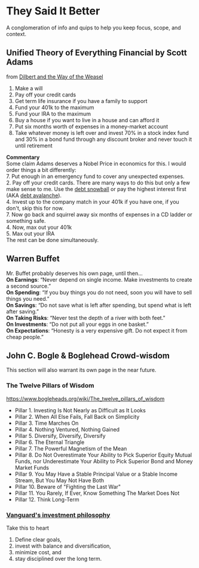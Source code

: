 # They Said It Better
A conglomeration of info and quips to help you keep focus, scope, and context.

## Unified Theory of Everything Financial by Scott Adams
from [Dilbert and the Way of the Weasel](http://smile.amazon.com/exec/obidos/ASIN/006052149X/dogberrypatch-20)

1. Make a will  
2. Pay off your credit cards  
3. Get term life insurance if you have a family to support  
4. Fund your 401k to the maximum  
5. Fund your IRA to the maximum  
6. Buy a house if you want to live in a house and can afford it  
7. Put six months worth of expenses in a money-market account  
8. Take whatever money is left over and invest 70% in a stock index fund and 30% in a bond fund through any discount broker and never touch it until retirement  

**Commentary**  
Some claim Adams deserves a Nobel Price in economics for this. I would order things a bit differently:  
7. Put enough in an emergency fund to cover any unexpected expenses.  
2. Pay off your credit cards. There are many ways to do this but only a few make sense to me. Use the [debt snowball](https://en.wikipedia.org/wiki/Debt-snowball_method) or pay the highest interest first (AKA [debt avalanche](https://www.google.com/webhp?sourceid=chrome-instant&ion=1&espv=2&ie=UTF-8#q=debt%20avalanche)).  
4. Invest up to the company match in your 401k if you have one, if you don't, skip this for now.  
7. Now go back and squirrel away six months of expenses in a CD ladder or something safe.  
4. Now, max out your 401k  
5. Max out your IRA  
The rest can be done simultaneously.  

## Warren Buffet
Mr. Buffet probably deserves his own page, until then...  
**On Earnings**: “Never depend on single income. Make investments to create a second source.”  
**On Spending**: “If you buy things you do not need, soon you will have to sell things you need.”  
**On Savings**: “Do not save what is left after spending, but spend what is left after saving.”  
**On Taking Risks**: “Never test the depth of a river with both feet.”  
**On Investments**: “Do not put all your eggs in one basket.”  
**On Expectations**: “Honesty is a very expensive gift. Do not expect it from cheap people.”  

## John C. Bogle & Boglehead Crowd-wisdom
This section will also warrant its own page in the near future.

### The Twelve Pillars of Wisdom
<https://www.bogleheads.org/wiki/The_twelve_pillars_of_wisdom>
* Pillar 1. Investing Is Not Nearly as Difficult as It Looks
* Pillar 2. When All Else Fails, Fall Back on Simplicity 
* Pillar 3. Time Marches On 
* Pillar 4. Nothing Ventured, Nothing Gained 
* Pillar 5. Diversify, Diversify, Diversify 
* Pillar 6. The Eternal Triangle 
* Pillar 7. The Powerful Magnetism of the Mean 
* Pillar 8. Do Not Overestimate Your Ability to Pick Superior Equity Mutual Funds, nor Underestimate Your Ability to Pick Superior Bond and Money Market Funds 
* Pillar 9. You May Have a Stable Principal Value or a Stable Income Stream, But You May Not Have Both 
* Pillar 10. Beware of "Fighting the Last War" 
* Pillar 11. You Rarely, If Ever, Know Something The Market Does Not 
* Pillar 12. Think Long-Term 

### [Vanguard's investment philosophy](https://www.bogleheads.org/wiki/Vanguard%27s_investment_philosophy)
Take this to heart  
1. Define clear goals,  
2. invest with balance and diversification,  
3. minimize cost, and  
4. stay disciplined over the long term.  
